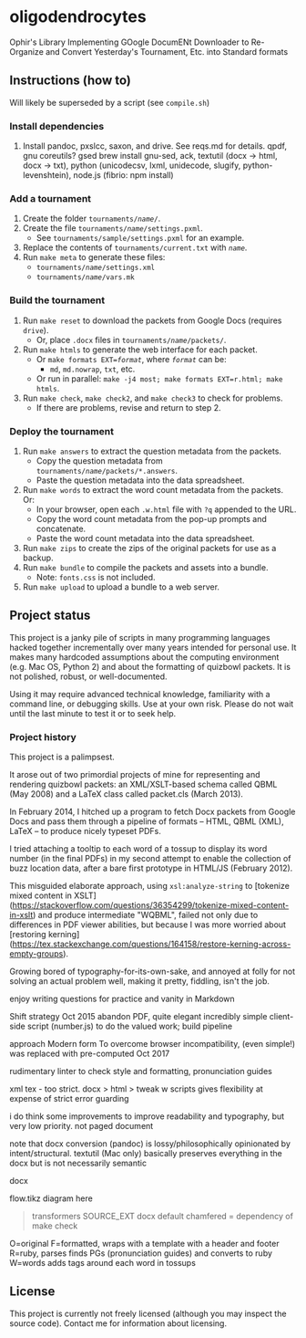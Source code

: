oligodendrocytes
================

Ophir's Library Implementing GOogle DocumENt Downloader to Re-Organize and Convert Yesterday's Tournament, Etc. into Standard formats

## Instructions (how to)

Will likely be superseded by a script (see `compile.sh`)

### Install dependencies

1. Install pandoc, pxslcc, saxon, and drive. See reqs.md for details.
qpdf, gnu coreutils? gsed brew install gnu-sed, ack, textutil (docx -> html, docx -> txt), python (unicodecsv, lxml, unidecode, slugify, python-levenshtein), node.js (fibrio: npm install)

### Add a tournament

1. Create the folder <code>tournaments/_name_/</code>.
2. Create the file <code>tournaments/_name_/settings.pxml</code>.
   * See <code>tournaments/sample/settings.pxml</code> for an example.
3. Replace the contents of `tournaments/current.txt` with <code>_name_</code>.
4. Run `make meta` to generate these files:
   * <code>tournaments/_name_/settings.xml</code>
   * <code>tournaments/_name_/vars.mk</code>

### Build the tournament

1. Run `make reset` to download the packets from Google Docs (requires `drive`).
   * Or, place `.docx` files in <code>tournaments/_name_/packets/</code>.
2. Run `make htmls` to generate the web interface for each packet.
   * Or <code>make formats EXT=_format_</code>, where <code>_format_</code> can be:
     * `md`, `md.nowrap`, `txt`, etc.
   * Or run in parallel: `make -j4 most; make formats EXT=r.html; make htmls`.
3. Run `make check`, `make check2`, and `make check3` to check for problems.
   * If there are problems, revise and return to step 2.

### Deploy the tournament

1. Run `make answers` to extract the question metadata from the packets.
   * Copy the question metadata from <code>tournaments/_name_/packets/\*.answers</code>.
   * Paste the question metadata into the data spreadsheet.
2. Run `make words` to extract the word count metadata from the packets. Or:
   * In your browser, open each `.w.html` file with `?q` appended to the URL.
   * Copy the word count metadata from the pop-up prompts and concatenate.
   * Paste the word count metadata into the data spreadsheet.
3. Run `make zips` to create the zips of the original packets for use as a backup.
4. Run `make bundle` to compile the packets and assets into a bundle.
   * Note: `fonts.css` is not included.
5. Run `make upload` to upload a bundle to a web server.

## Project status

This project is a janky pile of scripts in many programming languages
hacked together incrementally over many years intended for personal use.
It makes many hardcoded assumptions about the computing environment (e.g. Mac OS, Python 2)
and about the formatting of quizbowl packets.
It is not polished, robust, or well-documented.

Using it may require advanced technical knowledge, familiarity with a command line, or debugging skills.
Use at your own risk. Please do not wait until the last minute to test it or to seek help.

### Project history

This project is a palimpsest.

It arose out of two primordial projects of mine
for representing and rendering quizbowl packets:
an XML/XSLT-based schema called QBML (May 2008)
and a LaTeX class called packet.cls (March 2013).

In February 2014, I hitched up a program
to fetch Docx packets from Google Docs
and pass them through a pipeline of formats –
HTML, QBML (XML), LaTeX – to produce nicely typeset PDFs.

I tried attaching a tooltip to each word of a tossup
to display its word number (in the final PDFs)
in my second attempt to enable the collection of buzz location data,
after a bare first prototype in HTML/JS (February 2012).

This misguided elaborate approach,
using `xsl:analyze-string` to [tokenize mixed content in XSLT]
(https://stackoverflow.com/questions/36354299/tokenize-mixed-content-in-xslt)
and produce intermediate "WQBML",
failed not only due to differences in PDF viewer abilities,
but because I was more worried about [restoring kerning]
(https://tex.stackexchange.com/questions/164158/restore-kerning-across-empty-groups).

Growing bored of typography-for-its-own-sake,
and annoyed at folly for not solving an actual problem well,
making it pretty, fiddling, isn't the job.

enjoy writing questions for practice and vanity in Markdown

Shift strategy
Oct 2015 abandon PDF, quite elegant incredibly simple client-side script (number.js) to do the valued work; build pipeline

approach Modern form
To overcome browser incompatibility,
(even simple!) was replaced with pre-computed
Oct 2017

rudimentary linter to check style and formatting, pronunciation guides

xml tex - too strict. docx > html > tweak w scripts gives flexibility at expense of strict error guarding


i do think some improvements to improve readability and typography, but very low priority. not paged document

note that docx conversion (pandoc) is lossy/philosophically opinionated by intent/structural.
textutil (Mac only) basically preserves everything in the docx but is not necessarily semantic

docx 

flow.tikz diagram here

> transformers
> SOURCE_EXT docx default
> chamfered = dependency of make check

O=original
F=formatted, wraps with a template with a header and footer
R=ruby, parses finds PGs (pronunciation guides) and converts to ruby
W=words adds tags around each word in tossups

## License

This project is currently not freely licensed (although you may inspect the source code).
Contact me for information about licensing.
